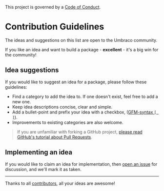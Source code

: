 This project is governed by a [Code of Conduct](CODE_OF_CONDUCT.md).

# Contribution Guidelines

The ideas and suggestions on this list are open to the Umbraco community.

If you like an idea and want to build a package - **excellent** - it's a big win for the community!

## Idea suggestions

If you would like to suggest an idea for a package, please follow these guidelines:

* Find a category to add the idea to. If one doesn't exist, feel free to add a new one.
* Keep idea descriptions concise, clear and simple.
* Add a bullet-point and prefix your idea with a checkbox, ([GFM-syntax `[ ]`](https://help.github.com/articles/writing-on-github/#task-lists)).
* Improvements to existing categories are also welcome.

> If you are unfamiliar with forking a GitHub project, [please read GitHub's tutorial about Pull Requests](https://help.github.com/articles/fork-a-repo/).

## Implementing an idea

If you would like to claim an idea for implementation, then [open an issue](https://github.com/leekelleher/umbraco-package-ideas/issues) for discussion, and we'll mark it as taken.

---

Thanks to all [contributors](https://github.com/leekelleher/umbraco-package-ideas/graphs/contributors), all your ideas are awesome!
